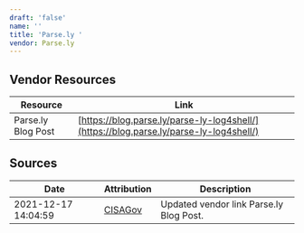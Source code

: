 ```yaml
---
draft: 'false'
name: ''
title: 'Parse.ly '
vendor: Parse.ly
---
```


## Vendor Resources
| Resource | Link |
| --- | --- |
| Parse.ly Blog Post | [https://blog.parse.ly/parse-ly-log4shell/](https://blog.parse.ly/parse-ly-log4shell/) |



## Sources
| Date | Attribution | Description |
| --- | --- | --- |
| 2021-12-17 14:04:59 | [CISAGov](https://raw.githubusercontent.com/cisagov/log4j-affected-db/develop/README.md) | Updated vendor link Parse.ly Blog Post.  |
